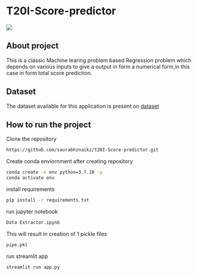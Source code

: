 # T20I-Score-predictor

![](https://user-images.githubusercontent.com/52929512/193523933-dd8aca4e-2f96-41df-a659-05022a800d53.gif)

## About project
This is a classic Machine learing problem based Regression problem which depends on various inputs to give a output in form a numerical form,in this case in form total score prediction.

## Dataset

The dataset available for this application is present on [dataset](https://www.kaggle.com/datasets/veeralakrishna/cricsheet-a-retrosheet-for-cricket?select=t20s)

## How to run the project
Clone the repository
```bash
https://github.com/saurabhznaikz/t20I-Score-predictor.git
```

Create conda enviornment after creating repository
```bash
conda create -n env python=3.7.10 -y
conda activate env
```
install requirements
```bash
pip install -r requirements.txt
```
run jupyter notebook
```bash
Data Extractor.ipynb
```
This will result in creation of 1 pickle files
```bash
pipe.pkl
```

run streamlit app
```bash
streamlit run app.py
```
